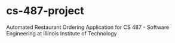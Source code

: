 # cs-487-project
Automated Restaurant Ordering Application for CS 487 - Software Engineering at Illinois Institute of Technology
